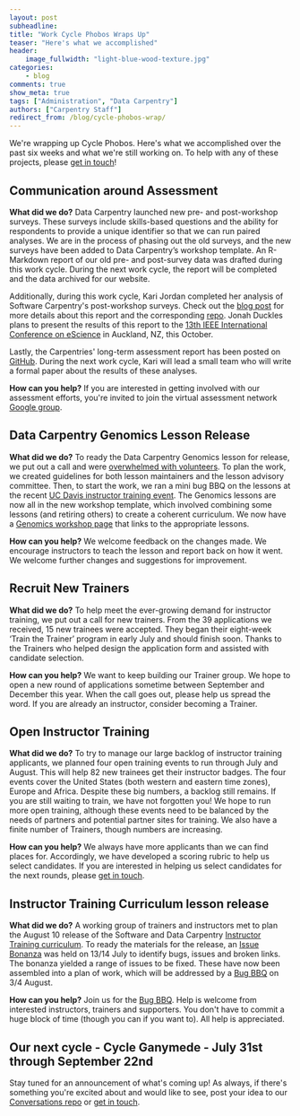 ```yaml
---
layout: post
subheadline:
title: "Work Cycle Phobos Wraps Up"
teaser: "Here's what we accomplished"
header:
    image_fullwidth: "light-blue-wood-texture.jpg"
categories:
    - blog
comments: true
show_meta: true
tags: ["Administration", "Data Carpentry"]
authors: ["Carpentry Staff"]
redirect_from: /blog/cycle-phobos-wrap/
---
```


We're wrapping up Cycle Phobos. Here's what we accomplished over the past six weeks and what we're still working on. To help with any of these projects, please [get in touch](mailto:bweaver@carpentries.org)!

## Communication around Assessment

**What did we do?**
Data Carpentry launched new pre- and post-workshop surveys. These surveys include skills-based questions and the ability for respondents to provide a unique identifier so that we can run paired analyses. We are in the process of phasing out the old surveys, and the new surveys have been added to Data Carpentry’s workshop template. An R-Markdown report of our old pre- and post-survey data was drafted during this work cycle. During the next work cycle, the report will be completed and the data archived for our website.

Additionally, during this work cycle, Kari Jordan completed her analysis of Software Carpentry's post-workshop surveys. Check out the [blog post](https://software-carpentry.org/blog/2017/07/assess_report.html) for more details about this report and the corresponding [repo](https://github.com/kariljordan/carpentry-community-assessment-projects/tree/master/software-carpentry-projects). Jonah Duckles plans to present the results of this report to the [13th IEEE International Conference on eScience](http://escience2017.org.nz) in Auckland, NZ, this October.

Lastly, the Carpentries' long-term assessment report has been posted on [GitHub](https://carpentries.github.io/public-survey-info/documents/reports/Carpentry-Reports/Long-Term-Feedback-Survey-Report/2017-04-17-carpentry-long-term-assessment-survey-report.html). During the next work cycle, Kari will lead a small team who will write a formal paper about the results of these analyses.

**How can you help?**
If you are interested in getting involved with our assessment efforts, you're invited to join the virtual assessment network [Google group](https://groups.google.com/a/carpentries.org/forum/#!aboutgroup/assessment-network).

## Data Carpentry Genomics Lesson Release

**What did we do?**
To ready the Data Carpentry Genomics lesson for release, we put out a call and were [overwhelmed with volunteers](http://www.datacarpentry.org/blog/genomics-interest/). To plan the work, we created guidelines for both lesson maintainers and the lesson advisory committee. Then, to start the work, we ran a mini bug BBQ on the lessons at the recent [UC Davis instructor training event](https://dib-lab.github.io/2017-06-19-DIBSI-TTT/). The Genomics lessons are now all in the new workshop template, which involved combining some lessons (and retiring others) to create a coherent curriculum. We now have a [Genomics workshop page](http://www.datacarpentry.org/genomics-workshop/) that links to the appropriate lessons.

**How can you help?**
We welcome feedback on the changes made. We encourage instructors to teach the lesson and report back on how it went. We welcome further changes and suggestions for improvement.

## Recruit New Trainers  

**What did we do?**
To help meet the ever-growing demand for instructor training, we put out a call for new trainers. From the 39 applications we received, 15 new trainees were accepted. They began their eight-week ‘Train the Trainer’ program in early July and should finish soon. Thanks to the Trainers who helped design the application form and assisted with candidate selection.

**How can you help?**
We want to keep building our Trainer group. We hope to open a new round of applications sometime between September and December this year. When the call goes out, please help us spread the word. If you are already an instructor, consider becoming a Trainer.

## Open Instructor Training  

**What did we do?**
To try to manage our large backlog of instructor training applicants, we planned four open training events to run through July and August. This will help 82 new trainees get their instructor badges. The four events cover the United States (both western and eastern time zones), Europe and Africa. Despite these big numbers, a backlog still remains. If you are still waiting to train, we have not forgotten you! We hope to run more open training, although these events need to be balanced by the needs of partners and potential partner sites for training. We also have a finite number of Trainers, though numbers are increasing.

**How can you help?**
We always have more applicants than we can find places for. Accordingly, we have developed a scoring rubric to help us select candidates. If you are interested in helping us select candidates for the next rounds, please [get in touch](mailto:ebecker@carpentries.org).

## Instructor Training Curriculum lesson release

**What did we do?**
A working group of trainers and instructors met to plan the August 10 release of the Software and Data Carpentry [Instructor Training curriculum](http://swcarpentry.github.io/instructor-training/). To ready the materials for the release, an [Issue Bonanza](http://www.datacarpentry.org/blog/instructor-training-bonanza/) was held on 13/14 July to identify bugs, issues and broken links. The bonanza yielded a range of issues to be fixed. These have now been assembled into a plan of work, which will be addressed by a [Bug BBQ](http://www.datacarpentry.org/blog/bug-bbq/) on 3/4 August.

**How can you help?**
Join us for the [Bug BBQ](http://www.datacarpentry.org/blog/bug-bbq/). Help is welcome from interested instructors, trainers and supporters. You don't have to commit a huge block of time (though you can if you want to). All help is appreciated.

## Our next cycle - Cycle Ganymede - July 31st through September 22nd  
Stay tuned for an announcement of what's coming up! As always, if there's something you're excited about and would like to see, post your idea to our [Conversations repo](https://github.com/carpentries/conversations/issues) or [get in touch](mailto:bweaver@carpentries.org).
